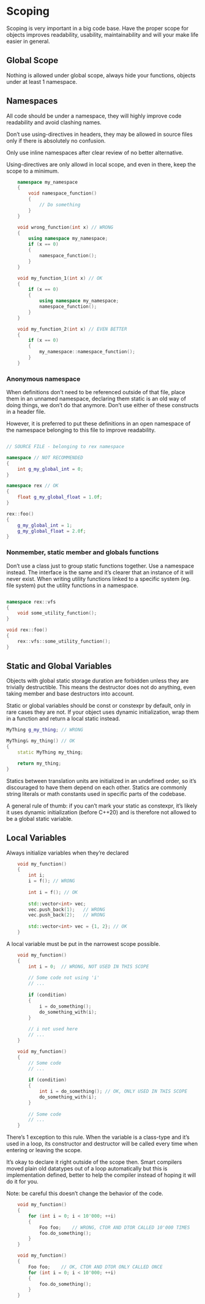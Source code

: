 # Scoping

Scoping is very important in a big code base. 
Have the proper scope for objects improves readability, usability, maintainability and will your make life easier in general.

## Global Scope

Nothing is allowed under global scope, always hide your functions, objects under at least 1 namespace.

## Namespaces

All code should be under a namespace, they will highly improve code readability and avoid clashing names.

Don’t use using-directives in headers, they may be allowed in source files only if there is absolutely no confusion.

Only use inline namespaces after clear review of no better alternative.

Using-directives are only allowd in local scope, and even in there, keep the scope to a minimum.  

```cpp
    namespace my_namespace
    {
        void namespace_function()
        {
            // Do something
        }
    }

    void wrong_function(int x) // WRONG
    {
        using namespace my_namespace;
        if (x == 0)
        {
            namespace_function();
        }   
    }

    void my_function_1(int x) // OK
    {
        if (x == 0)
        {
            using namespace my_namespace;
            namespace_function();
        }   
    }

    void my_function_2(int x) // EVEN BETTER
    {
        if (x == 0)
        {
            my_namespace::namespace_function();
        }   
    }

```
### Anonymous namespace

When definitions don’t need to be referenced outside of that file, place them in an unnamed namespace, declaring them static is an old way of doing things, we don’t do that anymore. Don’t use either of these constructs in a header file.

However, it is preferred to put these definitions in an open namespace of the namespace belonging to this file to improve readability.

```cpp

// SOURCE FILE - belonging to rex namespace

namespace // NOT RECOMMENDED
{
    int g_my_global_int = 0;
}

namespace rex // OK
{
    float g_my_global_float = 1.0f;
}

rex::foo()
{
    g_my_global_int = 1;
    g_my_global_float = 2.0f;
}

```

### Nonmember, static member and globals functions

Don’t use a class just to group static functions together. Use a namespace instead. The interface is the same and it’s clearer that an instance of it will never exist. When writing utility functions linked to a specific system (eg. file system) put the utility functions in a namespace.

```cpp

namespace rex::vfs
{
    void some_utility_function();
}

void rex::foo()
{
    rex::vfs::some_utility_function();
}
```

## Static and Global Variables
Objects with global static storage duration are forbidden unless they are trivially destructible. This means the destructor does not do anything, even taking member and base destructors into account.

Static or global variables should be const or constexpr by default, only in rare cases they are not. If your object uses dynamic initialization, wrap them in a function and return a local static instead.

```cpp
MyThing g_my_thing; // WRONG

MyThing& my_thing() // OK
{
    static MyThing my_thing;

    return my_thing;
}
```

Statics between translation units are initialized in an undefined order, so it’s discouraged to have them depend on each other. Statics are commonly string literals or math constants used in specific parts of the codebase.

A general rule of thumb: if you can’t mark your static as constexpr, it’s likely it uses dynamic initialization (before C++20) and is therefore not allowed to be a global static variable.

## Local Variables

Always initialize variables when they’re declared

```cpp
    void my_function()
    {
        int i;
        i = f(); // WRONG
        
        int i = f(); // OK
        
        std::vector<int> vec;
        vec.push_back(1);   // WRONG
        vec.push_back(2);   // WRONG
        
        std::vector<int> vec = {1, 2}; // OK
    }
```

A local variable must be put in the narrowest scope possible.

```cpp
    void my_function()
    {
        int i = 0;  // WRONG, NOT USED IN THIS SCOPE
        
        // Some code not using 'i'
        // ...
        
        if (condition)
        {
            i = do_something();
            do_something_with(i);
        }
        
        // i not used here
        // ...
    }

    void my_function()
    {
        // Some code
        // ...
        
        if (condition)
        {
            int i = do_something(); // OK, ONLY USED IN THIS SCOPE
            do_something_with(i);
        }
        
        // Some code
        // ...
    }
```

There’s 1 exception to this rule. When the variable is a class-type and it’s used in a loop, its constructor and destructor will be called every time when entering or leaving the scope. 

It’s okay to declare it right outside of the scope then. Smart compilers moved plain old datatypes out of a loop automatically but this is implementation defined, better to help the compiler instead of hoping it will do it for you.

Note: be careful this doesn’t change the behavior of the code.

```cpp
    void my_function()
    {
        for (int i = 0; i < 10'000; ++i)
        {
            Foo foo;    // WRONG, CTOR AND DTOR CALLED 10'000 TIMES
            foo.do_something();
        }
    }

    void my_function()
    {
        Foo foo;    // OK, CTOR AND DTOR ONLY CALLED ONCE
        for (int i = 0; i < 10'000; ++i)
        {
            foo.do_something();
        }
    }
```